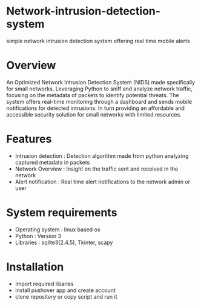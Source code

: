 # Network-intrusion-detection-system
simple network intrusion detection system offering real time mobile alerts

# Overview
An Optimized Network Intrusion Detection System (NIDS) made specifically for small networks. Leveraging Python to sniff and analyze network traffic, focusing on the metadata of packets to identify potential threats. The system offers real-time monitoring through a dashboard and sends mobile notifications for detected intrusions. In turn providing an affordable and accessible security solution for small networks with limited resources.

# Features
- Intrusion detection : Detection algorithm made from python analyzing captured metadata in packets
- Network Overview : Insight on the traffic sent and received in the network
- Alert notification : Real time alert notifications to the network admin or user

# System requirements
- Operating system : linux based os
- Python : Version 3
- Libraries : sqlite3(2.4.5), Tkinter, scapy

# Installation 
- Import required libaries
- install pushover app and create account
- clone repository or copy script and run it
